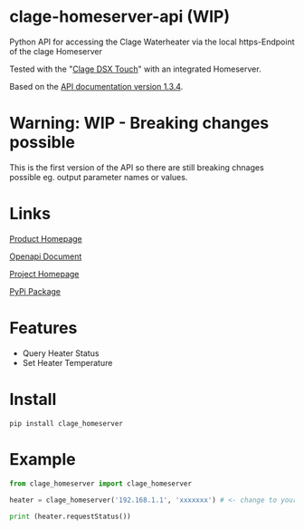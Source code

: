 # clage-homeserver-api (WIP)
Python API for accessing the Clage Waterheater via the local https-Endpoint of the clage Homeserver

Tested with the "[Clage DSX Touch](https://www.clage.de/de/produkte/e-komfortdurchlauferhitzer/DSX-Touch)" with an integrated Homeserver.

Based on the [API documentation version 1.3.4](https://github.com/klacol/clage-homerserver-api/blob/master/api-docs/CLAGE%20HomeServer%20API%20v1.3.4.pdf).

# Warning: WIP - Breaking changes possible
This is the first version of the API so there are still breaking chnages possible eg. output parameter names or values.

# Links
[Product Homepage](https://www.clage.de/de/produkte/e-komfortdurchlauferhitzer/DSX-Touch)

[Openapi Document](ttps://app.swaggerhub.com/apis/klacol/ClageHomeServer/1.0.0) 

[Project Homepage](https://github.com/klacol/clage_homeserver-api)

[PyPi Package](https://pypi.org/project/clage_homeserver-api)

# Features
- Query Heater Status
- Set Heater Temperature

# Install

```
pip install clage_homeserver
```

# Example

```python
from clage_homeserver import clage_homeserver

heater = clage_homeserver('192.168.1.1', 'xxxxxxx') # <- change to your charger IP and your homeserver id
 
print (heater.requestStatus())
```
